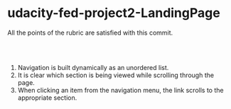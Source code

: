 # udacity-fed-project2-LandingPage

<p>All the points of the rubric are satisfied with this commit.</p> <br><br>

<ol>
<li>Navigation is built dynamically as an unordered list.</li>
<li>It is clear which section is being viewed while scrolling through the page.</li>
<li>When clicking an item from the navigation menu, the link scrolls to the appropriate section.</li>
</ol>

